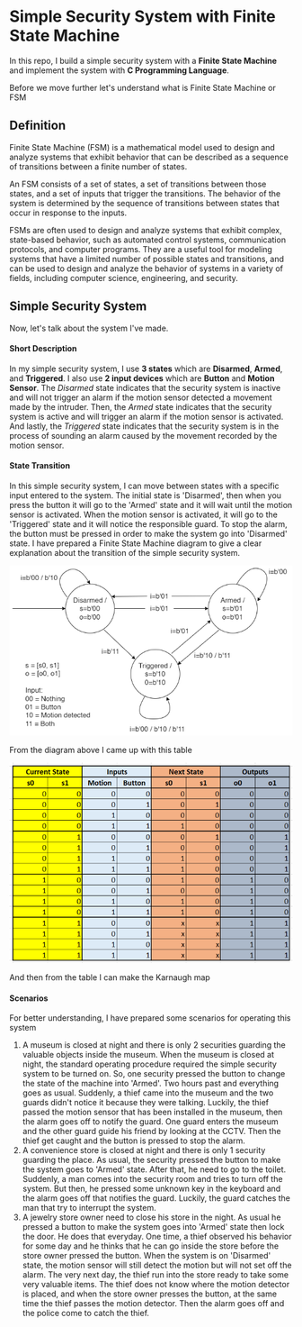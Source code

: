 # Simple Security System with Finite State Machine

In this repo, I build a simple security system with a **Finite State Machine** and implement the system with **C Programming Language**.

Before we move further let's understand what is Finite State Machine or FSM



## Definition

Finite State Machine (FSM) is a mathematical model used to design and analyze systems that exhibit behavior that can be described as a sequence of transitions between a finite number of states.

An FSM consists of a set of states, a set of transitions between those states, and a set of inputs that trigger the transitions. The behavior of the system is determined by the sequence of transitions between states that occur in response to the inputs.



FSMs are often used to design and analyze systems that exhibit complex, state-based behavior, such as automated control systems, communication protocols, and computer programs. They are a useful tool for modeling systems that have a limited number of possible states and transitions, and can be used to design and analyze the behavior of systems in a variety of fields, including computer science, engineering, and security.



## Simple Security System

Now, let's talk about the system I've made.



#### Short Description

In my simple security system, I use **3 states** which are **Disarmed**, **Armed**, and **Triggered**. I also use **2 input devices** which are **Button** and **Motion Sensor**. The *Disarmed* state indicates that the security system is inactive and will not trigger an alarm if the motion sensor detected a movement made by the intruder. Then, the *Armed* state indicates that the security system is active and will trigger an alarm if the motion sensor is activated. And lastly, the *Triggered* state indicates that the security system is in the process of sounding an alarm caused by the movement recorded by the motion sensor.



#### State Transition

In this simple security system, I can move between states with a specific input entered to the system. The initial state is 'Disarmed', then when you press the button it will go to the 'Armed' state and it will wait until the motion sensor is activated. When the motion sensor is activated, it will go to the 'Triggered' state and it will notice the responsible guard. To stop the alarm, the button must be pressed in order to make the system go into 'Disarmed' state. I have prepared a Finite State Machine diagram to give a clear explanation about the transition of the simple security system.

<img src="./img/fsm-diagram.png" width="600">



From the diagram above I came up with this table

<img src="./img/table.png" width="600">



And then from the table I can make the Karnaugh map





#### Scenarios

For better understanding, I have prepared some scenarios for operating this system

1. A museum is closed at night and there is only 2 securities guarding the valuable objects inside the museum. When the museum is closed at night, the standard operating procedure required the simple security system to be turned on. So, one security pressed the button to change the state of the machine into 'Armed'. Two hours past and everything goes as usual. Suddenly, a thief came into the museum and the two guards didn't notice it because they were talking. Luckily, the thief passed the motion sensor that has been installed in the museum, then the alarm goes off to notify the guard. One guard enters the museum and the other guard guide his friend by looking at the CCTV. Then the thief get caught and the button is pressed to stop the alarm.
2. A convenience store is closed at night and there is only 1 security guarding the place. As usual, the security pressed the button to make the system goes to 'Armed' state. After that, he need to go to the toilet. Suddenly, a man comes into the security room and tries to turn off the system. But then, he pressed some unknown key in the keyboard and the alarm goes off that notifies the guard. Luckily, the guard catches the man that try to interrupt the system.
3. A jewelry store owner need to close his store in the night. As usual he pressed a button to make the system goes into 'Armed' state then lock the door. He does that everyday. One time, a thief observed his behavior for some day and he thinks that he can go inside the store before the store owner pressed the button. When the system is on 'Disarmed' state, the motion sensor will still detect the motion but will not set off the alarm. The very next day, the thief run into the store ready to take some very valuable items. The thief does not know where the motion detector is placed, and when the store owner presses the button, at the same time the thief passes the motion detector. Then the alarm goes off and the police come to catch the thief.
